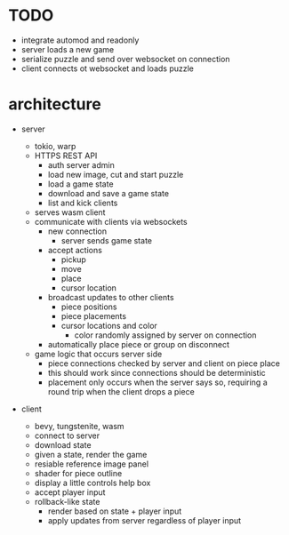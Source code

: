 # TODO
- integrate automod and readonly
- server loads a new game
- serialize puzzle and send over websocket on connection
- client connects ot websocket and loads puzzle

# architecture
- server
    - tokio, warp
    - HTTPS REST API
        - auth server admin
        - load new image, cut and start puzzle
        - load a game state
        - download and save a game state
        - list and kick clients
    - serves wasm client
    - communicate with clients via websockets
        - new connection
            - server sends game state
        - accept actions
            - pickup
            - move
            - place
            - cursor location
        - broadcast updates to other clients
            - piece positions
            - piece placements
            - cursor locations and color
                - color randomly assigned by server on connection
        - automatically place piece or group on disconnect
    - game logic that occurs server side
        - piece connections checked by server and client on piece place
        - this should work since connections should be deterministic
        - placement only occurs when the server says so, requiring a round trip when the client drops a piece

- client
    - bevy, tungstenite, wasm
    - connect to server
    - download state
    - given a state, render the game
    - resiable reference image panel
    - shader for piece outline
    - display a little controls help box
    - accept player input
    - rollback-like state
        - render based on state + player input
        - apply updates from server regardless of player input
